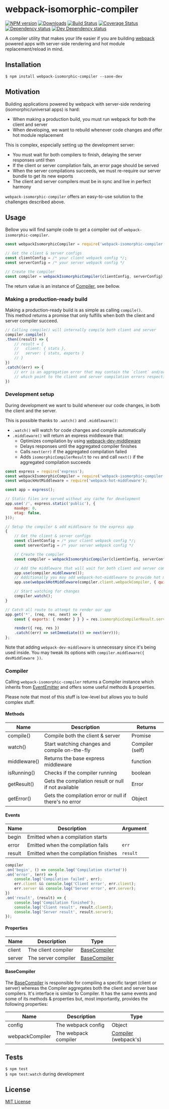 # webpack-isomorphic-compiler

[![NPM version][npm-image]][npm-url] [![Downloads][downloads-image]][npm-url] [![Build Status][travis-image]][travis-url] [![Coverage Status][codecov-image]][codecov-url] [![Dependency status][david-dm-image]][david-dm-url] [![Dev Dependency status][david-dm-dev-image]][david-dm-dev-url]

[npm-url]:https://npmjs.org/package/webpack-isomorphic-compiler
[npm-image]:http://img.shields.io/npm/v/webpack-isomorphic-compiler.svg
[downloads-image]:http://img.shields.io/npm/dm/webpack-isomorphic-compiler.svg
[travis-url]:https://travis-ci.org/moxystudio/webpack-isomorphic-compiler
[travis-image]:http://img.shields.io/travis/moxystudio/webpack-isomorphic-compiler/master.svg
[codecov-url]:https://codecov.io/gh/moxystudio/webpack-isomorphic-compiler
[codecov-image]:https://img.shields.io/codecov/c/github/moxystudio/webpack-isomorphic-compiler/master.svg
[david-dm-url]:https://david-dm.org/moxystudio/webpack-isomorphic-compiler
[david-dm-image]:https://img.shields.io/david/moxystudio/webpack-isomorphic-compiler.svg
[david-dm-dev-url]:https://david-dm.org/moxystudio/webpack-isomorphic-compiler#info=devDependencies
[david-dm-dev-image]:https://img.shields.io/david/dev/moxystudio/webpack-isomorphic-compiler.svg

A compiler utility that makes your life easier if you are building [webpack](https://webpack.js.org/) powered apps with server-side rendering and hot module replacement/reload in mind.


## Installation

`$ npm install webpack-isomorphic-compiler --save-dev`


## Motivation

Building applications powered by webpack with server-side rendering (isomorphic/universal apps) is hard:

- When making a production build, you must run webpack for both the client and server
- When developing, we want to rebuild whenever code changes and offer hot module replacement

This is complex, especially setting up the development server:

- You must wait for both compilers to finish, delaying the server responses until then
- If the client or server compilation fails, an error page should be served
- When the server compilations succeeds, we must re-require our server bundle to get its new exports
- The client and server compilers must be in sync and live in perfect harmony

`webpack-isomorphic-compiler` offers an easy-to-use solution to the challenges described above.


## Usage

Bellow you will find sample code to get a compiler out of `webpack-isomorphic-compiler`.

```js
const webpackIsomorphicCompiler = require('webpack-isomorphic-compiler');

// Get the client & server configs
const clientConfig = /* your client webpack config */;
const serverConfig = /* your server webpack config */

// Create the compiler
const compiler = webpackIsomorphicCompiler(clientConfig, serverConfig);
```

The return value is an instance of [Compiler](#compiler), see bellow.


### Making a production-ready build

Making a production-ready build is as simple as calling `compile()`.  
This method returns a promise that only fulfills when both the client and server compiler succeed.

```js
// Calling compile() will internally compile both client and server
compiler.compile()
.then((result) => {
    // result = {
    //   client: { stats },
    //   server: { stats, exports }
    // }
})
.catch((err) => {
    // err is an aggregation error that may contain the `client` and/or `server` properties
    // which point to the client and server compilation errors respectively
})
```


### Development setup

During development we want to build whenever our code changes, in both the client and the server.

This is possible thanks to `.watch()` and `.middleware()`:

- `.watch()` will watch for code changes and compile automatically
- `.middleware()` will return an express middleware that:
    - Optimizes compilation by using [webpack-dev-middleware](https://github.com/webpack/webpack-dev-middleware)
    - Delays responses until the aggregated compiler finishes
    - Calls `next(err)` if the aggregated compilation failed
    - Adds `isomorphicCompilerResult` to `res` and call `next()` if the aggregated compilation succeeds


```js
const express = require('express');
const webpackIsomorphicCompiler = require('webpack-isomorphic-compiler');
const webpackHotMiddleware = require('webpack-hot-middleware');

const app = express();

// Static files are served without any cache for development
app.use('/', express.static('public'), {
    maxAge: 0,
    etag: false,
}));

// Setup the compiler & add middleware to the express app
{
    // Get the client & server configs
    const clientConfig = /* your client webpack config */;
    const serverConfig = /* your server webpack config */

    // Create the compiler
    const compiler = webpackIsomorphicCompiler(clientConfig, serverConfig);

    // Add the middleware that will wait for both client and server compilations to be ready
    app.use(compiler.middleware());
    // Additionally you may add webpack-hot-middleware to provide hot module replacement
    app.use(webpackHotMiddleware(compiler.client.webpackCompiler, { quiet: true }));

    // Start watching for changes
    compiler.watch();
}

// Catch all route to attempt to render our app
app.get('*', (req, res, next) => {
    const { exports: { render } } } = res.isomorphicCompilerResult.server;

    render({ req, res })
    .catch((err) => setImmediate(() => next(err)));
};
```

Note that adding `webpack-dev-middleware` is unnecessary since it's being used inside. You may tweak its options with `compiler.middleware({ devMiddleware })`.


### Compiler

Calling `webpack-isomorphic-compiler` returns a Compiler instance which inherits from [EventEmitter](https://nodejs.org/api/events.html) and offers some useful methods & properties.   

Please note that most of this stuff is low-level but allows you to build complex stuff.


#### Methods

| Name   | Description   | Returns |
| ------ | ------------- | ------- |
| compile() | Compile both the client & server | Promise |
| watch() | Start watching changes and compile on-the-fly | Compiler (self) |
| middleware() | Returns the base express middleware | function |
| isRunning() | Checks if the compiler running | boolean
| getResult() | Gets the compilation result or null if not available | Error
| getError() | Gets the compilation error or null if there's no error | Object


#### Events

| Name   | Description   | Argument |
| ------ | ------------- | -------- |
| begin | Emitted when a compilation starts | |
| error | Emitted when the compilation fails | `err` |
| result | Emitted when the compilation finishes | `result` |

```js
compiler
.on('begin', () => console.log('Compilation started'))
.on('error', (err) => {
    console.log('Compilation failed', err);
    err.client && console.log('Client error', err.client);
    err.server && console.log('Server error', err.server);
})
.on('result', (result) => {
    console.log('Compilation finished');
    console.log('Client result', result.client);
    console.log('Server result', result.server);
});
```


#### Properties

| Name   | Description   | Type |
| ------ | ------------- | -------- |
| client | The client compiler | [BaseCompiler](./lib/BaseCompiler) |
| server | The server compiler | [BaseCompiler](./lib/BaseCompiler) |


#### BaseCompiler

The [BaseCompiler](./lib/BaseCompiler) is responsible for compiling a specific target (client or server) whereas the Compiler aggregates both the client and server base compilers. It's interface is similar to Compiler. It has the same events and some of its methods & properties but, most importantly, provides the following properties:

| Name   | Description   | Type |
| ------ | ------------- | -------- |
| config | The webpack config | Object |
| webpackCompiler | The webpack compiler | [Compiler](https://github.com/webpack/webpack/blob/53bb15b1ed64f8636036f773100d502909bd1e6b/lib/Compiler.js#L158) (webpack's) |


## Tests

`$ npm test`   
`$ npm test:watch` during development


## License

[MIT License](http://opensource.org/licenses/MIT)
